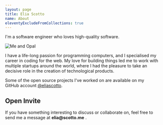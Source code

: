 ```yaml
---
layout: page
title: Elia Scotto
name: About
eleventyExcludeFromCollections: true
---
```


<p class="home-p font-medium">
  I'm a software engineer who loves high-quality software.
</p>

<div class="hidden md:flex justify-center h-[22rem] my-8">
  <img
    class="object-cover rounded-md w-3/4"
    style="object-position: 50% 35%"
    title="Me and Opal"
    src="{{ meta.image }}"
  />
</div>

<p class="home-p">
   I have a life-long passion for programming computers, and I specialised my career in coding for the web.
   My love for building things led me to work with multiple startups around the world, 
   where I had the pleasure to take an decisive role in the creation of technological products.
</p>


<p class="home-p">
  Some of the open source projects I've worked on are available on my GitHub account
  <a href="{{ meta.github }}">@eliascotto</a>.
</p>

## Open Invite

<p class="home-p">
  If you have something interesting to discuss or collaborate on,
  feel free to send me a message at <strong>elia@scotto.me</strong> .
</p>
